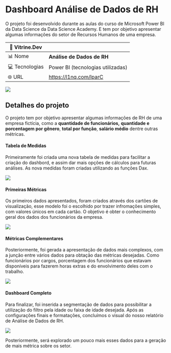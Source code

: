 # Dashboard Análise de Dados de RH

O projeto foi desenvolvido durante as aulas do curso de Microsoft Power BI da Data Science da Data Science Academy. E tem por objetivo apresentar algumas informações do setor de Recursos Humanos de uma empresa.

| :rocket: Vitrine.Dev |    |
| -------------  | --- |
| :bar_chart: Nome        | **Análise de Dados de RH**
| :computer: Tecnologias | Power BI (tecnologias utilizadas)
| :globe_with_meridians: URL         | https://l1nq.com/lparC


<!-- Inserir imagem com a #vitrinedev ao final do link -->
![](https://github.com/gitmattalves/Dashboard_analise_de_dados_de_RH/blob/main/postrh_blog-768x480.png#vitrinedev)

## Detalhes do projeto

O projeto tem por objetivo apresentar algumas informações de RH de uma empresa fictícia, como a **quantidade de funcionários,** **quantidade e porcentagem por gênero**, **total por função**, **salário médio** dentre outras métricas.

#### Tabela de Medidas

Primeiramente foi criada uma nova tabela de medidas para facilitar a criação do dashbord, e assim dar mais opções de cálculos para futuras análises. As nova medidas foram criadas utilizando as funções Dax.

![](https://github.com/gitmattalves/Dashboard_analise_de_dados_de_RH/blob/main/tabela_de_medidas.png#vitrinedev)

#### Primeiras Métricas

Os primeiros dados apresentados, foram criados através dos cartões de visualização, esse modelo foi o escolhido por trazer infromações simples, com valores únicos em cada cartão. O objetivo é obter o conhecimento geral dos dados dos funcionários da empresa.

![](https://github.com/gitmattalves/Dashboard_analise_de_dados_de_RH/blob/main/primeiras_medidas.png#vitrinedev)

#### Métricas Complementares

Posteriormente, foi gerada a apresentação de dados mais complexos, com a junção entre vários dados para obtação das métricas desejadas.
Como funcionários por cargos, porcentagem dos funcionários que estavam disponíveis para fazerem horas extras e do envolvimento deles com o trabalho.

![](https://github.com/gitmattalves/Dashboard_analise_de_dados_de_RH/blob/main/metricas_complexas.png#vitrinedev)

#### Dashboard Completo

Para finalizar, foi inserida a segmentação de dados para possibilitar a utilização do filtro pela idade ou faixa de idade desejada.
Após as configurações finais e formatações, concluímos o visual do nosso relatório de Análise de Dados de RH.

![](https://github.com/gitmattalves/Dashboard_analise_de_dados_de_RH/blob/main/painelcompleto.png#vitrinedev)

Posteriormente, será explorado um pouco mais esses dados para a geração de mais métrica sobre os setor.

